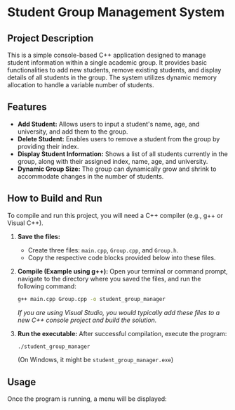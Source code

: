 # Student Group Management System

## Project Description

This is a simple console-based C++ application designed to manage student information within a single academic group. It provides basic functionalities to add new students, remove existing students, and display details of all students in the group. The system utilizes dynamic memory allocation to handle a variable number of students.

## Features

* **Add Student:** Allows users to input a student's name, age, and university, and add them to the group.
* **Delete Student:** Enables users to remove a student from the group by providing their index.
* **Display Student Information:** Shows a list of all students currently in the group, along with their assigned index, name, age, and university.
* **Dynamic Group Size:** The group can dynamically grow and shrink to accommodate changes in the number of students.

## How to Build and Run

To compile and run this project, you will need a C++ compiler (e.g., g++ or Visual C++).

1.  **Save the files:**
    * Create three files: `main.cpp`, `Group.cpp`, and `Group.h`.
    * Copy the respective code blocks provided below into these files.

2.  **Compile (Example using g++):**
    Open your terminal or command prompt, navigate to the directory where you saved the files, and run the following command:

    ```bash
    g++ main.cpp Group.cpp -o student_group_manager
    ```

    *If you are using Visual Studio, you would typically add these files to a new C++ console project and build the solution.*

3.  **Run the executable:**
    After successful compilation, execute the program:

    ```bash
    ./student_group_manager
    ```

    (On Windows, it might be `student_group_manager.exe`)

## Usage

Once the program is running, a menu will be displayed:
